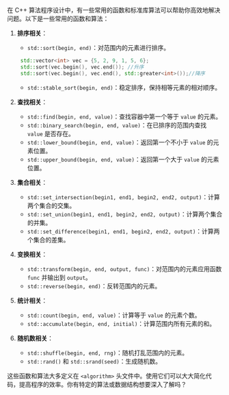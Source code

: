 在 C++ 算法程序设计中，有一些常用的函数和标准库算法可以帮助你高效地解决问题。以下是一些常用的函数和算法：

1. **排序相关**：
   - `std::sort(begin, end)`：对范围内的元素进行排序。
   ```cpp
    std::vector<int> vec = {5, 2, 9, 1, 5, 6};
    std::sort(vec.begin(), vec.end()); //升序
    std::sort(vec.begin(), vec.end(), std::greater<int>());//降序
   ```

   - `std::stable_sort(begin, end)`：稳定排序，保持相等元素的相对顺序。

2. **查找相关**：
   - `std::find(begin, end, value)`：查找容器中第一个等于 `value` 的元素。
   - `std::binary_search(begin, end, value)`：在已排序的范围内查找 `value` 是否存在。
   - `std::lower_bound(begin, end, value)`：返回第一个不小于 `value` 的元素位置。
   - `std::upper_bound(begin, end, value)`：返回第一个大于 `value` 的元素位置。

3. **集合相关**：
   - `std::set_intersection(begin1, end1, begin2, end2, output)`：计算两个集合的交集。
   - `std::set_union(begin1, end1, begin2, end2, output)`：计算两个集合的并集。
   - `std::set_difference(begin1, end1, begin2, end2, output)`：计算两个集合的差集。

4. **变换相关**：
   - `std::transform(begin, end, output, func)`：对范围内的元素应用函数 `func` 并输出到 `output`。
   - `std::reverse(begin, end)`：反转范围内的元素。

5. **统计相关**：
   - `std::count(begin, end, value)`：计算等于 `value` 的元素个数。
   - `std::accumulate(begin, end, initial)`：计算范围内所有元素的和。

6. **随机数相关**：
   - `std::shuffle(begin, end, rng)`：随机打乱范围内的元素。
   - `std::rand()` 和 `std::srand(seed)`：生成随机数。

这些函数和算法大多定义在 `<algorithm>` 头文件中。使用它们可以大大简化代码，提高程序的效率。你有特定的算法或数据结构想要深入了解吗？
